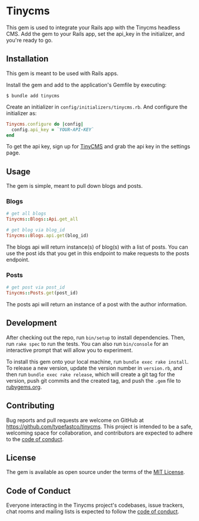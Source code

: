 # Tinycms

This gem is used to integrate your Rails app with the Tinycms headless CMS. Add the gem to your Rails app, set the api_key in the initializer, and you're ready to go.

## Installation

This gem is meant to be used with Rails apps.

Install the gem and add to the application's Gemfile by executing:

    $ bundle add tinycms

Create an initializer in `config/initializers/tinycms.rb`. And configure the initializer as:

```ruby
Tinycms.configure do |config|
  config.api_key = `YOUR-API-KEY`
end
```

To get the api key, sign up for [TinyCMS](https://www.tinycms.app) and grab the api key in the settings page.

## Usage

The gem is simple, meant to pull down blogs and posts.

### Blogs
```ruby
# get all blogs
Tinycms::Blogs::Api.get_all

# get blog via blog_id
Tinycms::Blogs.api.get(blog_id)
```

The blogs api will return instance(s) of blog(s) with a list of posts. You can use the post ids that you get in this endpoint to make requests to the posts endpoint.

### Posts
```ruby
# get post via post_id
Tinycms::Posts.get(post_id)
```

The posts api will return an instance of a post with the author information.

## Development

After checking out the repo, run `bin/setup` to install dependencies. Then, run `rake spec` to run the tests. You can also run `bin/console` for an interactive prompt that will allow you to experiment.

To install this gem onto your local machine, run `bundle exec rake install`. To release a new version, update the version number in `version.rb`, and then run `bundle exec rake release`, which will create a git tag for the version, push git commits and the created tag, and push the `.gem` file to [rubygems.org](https://rubygems.org).

## Contributing

Bug reports and pull requests are welcome on GitHub at https://github.com/typefastco/tinycms. This project is intended to be a safe, welcoming space for collaboration, and contributors are expected to adhere to the [code of conduct](https://github.com/typefastco/tinycms/blob/master/CODE_OF_CONDUCT.md).

## License

The gem is available as open source under the terms of the [MIT License](https://opensource.org/licenses/MIT).

## Code of Conduct

Everyone interacting in the Tinycms project's codebases, issue trackers, chat rooms and mailing lists is expected to follow the [code of conduct](https://github.com/[USERNAME]/tinycms/blob/master/CODE_OF_CONDUCT.md).
